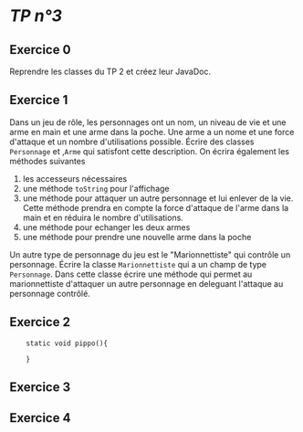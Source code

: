 *TP n°3*
========

Exercice 0
----------

Reprendre les classes du TP 2 et créez leur JavaDoc. 


Exercice 1
----------

Dans un jeu de rôle, les personnages ont un nom, un niveau de vie et une arme en main et une arme dans la poche.
Une arme a un nome et une force d'attaque et un nombre d'utilisations possible.
Écrire des classes `Personnage` et ,`Arme`  qui satisfont cette description. On écrira également les méthodes suivantes

1. les accesseurs nécessaires 
2. une méthode `toString` pour l'affichage
3. une méthode pour attaquer un autre personnage et lui enlever de la vie. Cette méthode prendra en compte la force d'attaque de l'arme dans la main et en réduira le nombre d'utilisations.
4. une méthode pour echanger les deux armes 
5. une méthode pour prendre une nouvelle arme dans la poche

Un autre type de personnage du jeu est le "Marionnettiste" qui contrôle un personnage.
Écrire la classe `Marionnettiste` qui a un champ de type `Personnage`. 
Dans cette classe écrire une méthode qui permet au marionnettiste d'attaquer un autre personnage en deleguant l'attaque au personnage contrôlé.



Exercice 2
----------

        static void pippo(){
          
        }


Exercice 3
----------


Exercice 4
----------

